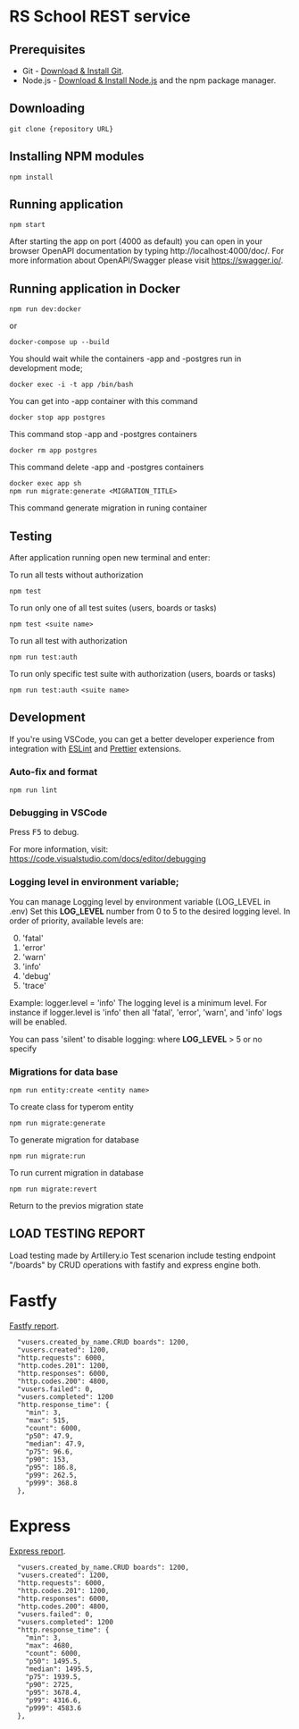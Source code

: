 # RS School REST service

## Prerequisites

- Git - [Download & Install Git](https://git-scm.com/downloads).
- Node.js - [Download & Install Node.js](https://nodejs.org/en/download/) and the npm package manager.

## Downloading

```
git clone {repository URL}
```

## Installing NPM modules

```
npm install
```

## Running application

```
npm start
```

After starting the app on port (4000 as default) you can open
in your browser OpenAPI documentation by typing http://localhost:4000/doc/.
For more information about OpenAPI/Swagger please visit https://swagger.io/.

## Running application in Docker

```
npm run dev:docker 
```
or

```
docker-compose up --build
```

You should wait while the containers -app and -postgres run in development mode;

```
docker exec -i -t app /bin/bash
```

You can get into -app container with this command

```
docker stop app postgres
```

This command stop -app and -postgres containers

```
docker rm app postgres
```

This command delete -app and -postgres containers

```
docker exec app sh
npm run migrate:generate <MIGRATION_TITLE>
```

This command generate migration in runing container

## Testing

After application running open new terminal and enter:

To run all tests without authorization

```
npm test
```

To run only one of all test suites (users, boards or tasks)

```
npm test <suite name>
```

To run all test with authorization

```
npm run test:auth
```

To run only specific test suite with authorization (users, boards or tasks)

```
npm run test:auth <suite name>
```

## Development

If you're using VSCode, you can get a better developer experience from integration with [ESLint](https://marketplace.visualstudio.com/items?itemName=dbaeumer.vscode-eslint) and [Prettier](https://marketplace.visualstudio.com/items?itemName=esbenp.prettier-vscode) extensions.

### Auto-fix and format

```
npm run lint
```

### Debugging in VSCode

Press <kbd>F5</kbd> to debug.

For more information, visit: https://code.visualstudio.com/docs/editor/debugging


### Logging level in environment variable;

You can manage Logging level by environment variable (LOG_LEVEL in .env)
Set this **LOG_LEVEL** number from 0 to 5 to the desired logging level.
In order of priority, available levels are:

0. 'fatal'
1. 'error'
2. 'warn'
3. 'info'
4. 'debug'
5. 'trace'

Example: logger.level = 'info'
The logging level is a minimum level. For instance if logger.level is 'info' then all 'fatal', 'error', 'warn', and 'info' logs will be enabled.

You can pass 'silent' to disable logging:
where **LOG_LEVEL** > 5 or no specify

### Migrations for data base

```
npm run entity:create <entity name>
```

To create class for typerom entity

```
npm run migrate:generate
```

To generate migration for database

```
npm run migrate:run
```

To run current migration in database

```
npm run migrate:revert
```
Return to the previos migration state

## LOAD TESTING REPORT

Load testing made by Artillery.io
Test scenarion include testing endpoint "/boards" by CRUD operations with fastify and express engine both.

# Fastfy
[Fastfy report](./test-report/fastify/report.html).
```
  "vusers.created_by_name.CRUD boards": 1200,
  "vusers.created": 1200,
  "http.requests": 6000,
  "http.codes.201": 1200,
  "http.responses": 6000,
  "http.codes.200": 4800,
  "vusers.failed": 0,
  "vusers.completed": 1200
  "http.response_time": {
    "min": 3,
    "max": 515,
    "count": 6000,
    "p50": 47.9,
    "median": 47.9,
    "p75": 96.6,
    "p90": 153,
    "p95": 186.8,
    "p99": 262.5,
    "p999": 368.8
  },
```

# Express
[Express report](./test-report/express/report.html).
```
  "vusers.created_by_name.CRUD boards": 1200,
  "vusers.created": 1200,
  "http.requests": 6000,
  "http.codes.201": 1200,
  "http.responses": 6000,
  "http.codes.200": 4800,
  "vusers.failed": 0,
  "vusers.completed": 1200
  "http.response_time": {
    "min": 3,
    "max": 4680,
    "count": 6000,
    "p50": 1495.5,
    "median": 1495.5,
    "p75": 1939.5,
    "p90": 2725,
    "p95": 3678.4,
    "p99": 4316.6,
    "p999": 4583.6
  },
```